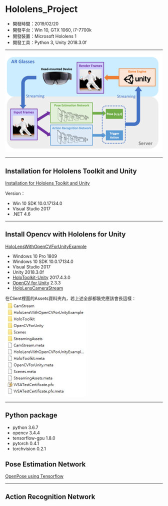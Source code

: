 # Hololens_Project

- 開發時間：2019/02/20
- 開發平台：Win 10, GTX 1060, i7-7700k
- 開發裝置：Microsoft Hololens 1
- 開發工具：Python 3, Unity 2018.3.0f

***

![image](https://github.com/chang-chih-yao/Hololens_Project/blob/master/1.png)

***

## Installation for Hololens Toolkit and Unity

[Installation for Hololens Toolkit and Unity](https://github.com/Microsoft/MixedRealityToolkit-Unity/blob/2017.4.3.0/GettingStarted.md)

Version：
- Win 10 SDK 10.0.17134.0
- Visual Studio 2017
- .NET 4.6

***

## Install Opencv with Hololens for Unity

[HoloLensWithOpenCVForUnityExample](https://github.com/EnoxSoftware/HoloLensWithOpenCVForUnityExample)

- Windows 10 Pro 1809
- Windows 10 SDK 10.0.17134.0
- Visual Studio 2017
- Unity 2018.3.0f
- [HoloToolkit-Unity](https://github.com/Microsoft/MixedRealityToolkit-Unity/releases) 2017.4.3.0
- [OpenCV for Unity](https://assetstore.unity.com/packages/tools/integration/opencv-for-unity-21088?aid=1011l4ehR&utm_source=aff) 2.3.3
- [HoloLensCameraStream](https://github.com/VulcanTechnologies/HoloLensCameraStream)

在Client裡面的Assets資料夾內，若上述全部都裝完應該會長這樣：  
![image](https://github.com/chang-chih-yao/Hololens_Project/blob/master/2.JPG)

***

## Python package

- python 3.6.7
- opencv 3.4.4
- tensorflow-gpu 1.8.0
- pytorch 0.4.1
- torchvision 0.2.1

## Pose Estimation Network

[OpenPose using Tensorflow](https://github.com/ildoonet/tf-pose-estimation)

***

## Action Recognition Network

